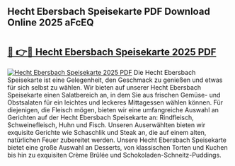## Hecht Ebersbach Speisekarte PDF Download Online 2025 aFcEQ

# <h2><a href="http://gc9th8q.nevu.top/?p=Hecht+Ebersbach+Speisekarte">🔗 👉🔴 Hecht Ebersbach Speisekarte 2025 PDF</a></h2>

[![Hecht Ebersbach Speisekarte 2025 PDF](https://i.imgur.com/dBaPXMq.png)](http://gc9th8q.nevu.top/?p=Hecht+Ebersbach+Speisekarte)
Die Hecht Ebersbach Speisekarte ist eine Gelegenheit, den Geschmack zu genießen und etwas für sich selbst zu wählen. Wir bieten auf unserer Hecht Ebersbach Speisekarte einen Salatbereich an, in dem Sie aus frischen Gemüse- und Obstsalaten für ein leichtes und leckeres Mittagessen wählen können. Für diejenigen, die Fleisch mögen, bieten wir eine umfangreiche Auswahl an Gerichten auf der Hecht Ebersbach Speisekarte an: Rindfleisch, Schweinefleisch, Huhn und Fisch. Unseren Auserwählten bieten wir exquisite Gerichte wie Schaschlik und Steak an, die auf einem alten, natürlichen Feuer zubereitet werden. Unsere Hecht Ebersbach Speisekarte bietet eine große Auswahl an Desserts, von klassischen Torten und Kuchen bis hin zu exquisiten Crème Brûlée und Schokoladen-Schneitz-Puddings.
